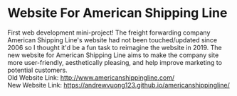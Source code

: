 # Website For American Shipping Line
First web development mini-project! The freight forwarding company American Shipping Line's website had not been touched/updated since 2006 so I thought it'd be a fun task to reimagine the website in 2019. The new website for American Shipping Line aims to make the company site more user-friendly, aesthetically pleasing, and help improve marketing to potential customers. 
<br> Old Website Link: http://www.americanshippingline.com/
<br> New Website Link: https://andrewvuong123.github.io/americanshippingline/
